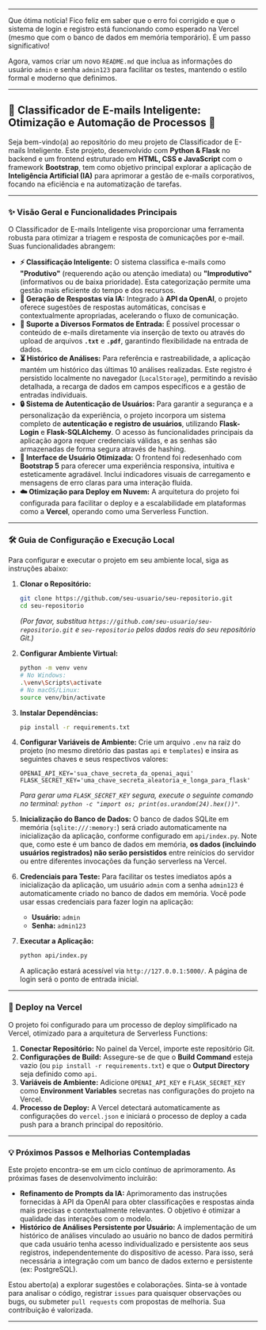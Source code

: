-----

Que ótima notícia\! Fico feliz em saber que o erro foi corrigido e que o sistema de login e registro está funcionando como esperado na Vercel (mesmo que com o banco de dados em memória temporário). É um passo significativo\!

Agora, vamos criar um novo `README.md` que inclua as informações do usuário `admin` e senha `admin123` para facilitar os testes, mantendo o estilo formal e moderno que definimos.

-----

## 🚀 Classificador de E-mails Inteligente: Otimização e Automação de Processos 📧

Seja bem-vindo(a) ao repositório do meu projeto de Classificador de E-mails Inteligente. Este projeto, desenvolvido com **Python & Flask** no backend e um frontend estruturado em **HTML, CSS e JavaScript** com o framework **Bootstrap**, tem como objetivo principal explorar a aplicação de **Inteligência Artificial (IA)** para aprimorar a gestão de e-mails corporativos, focando na eficiência e na automatização de tarefas.

-----

### ✨ Visão Geral e Funcionalidades Principais

O Classificador de E-mails Inteligente visa proporcionar uma ferramenta robusta para otimizar a triagem e resposta de comunicações por e-mail. Suas funcionalidades abrangem:

  * **⚡️ Classificação Inteligente:** O sistema classifica e-mails como **"Produtivo"** (requerendo ação ou atenção imediata) ou **"Improdutivo"** (informativos ou de baixa prioridade). Esta categorização permite uma gestão mais eficiente do tempo e dos recursos.
  * **🤖 Geração de Respostas via IA:** Integrado à **API da OpenAI**, o projeto oferece sugestões de respostas automáticas, concisas e contextualmente apropriadas, acelerando o fluxo de comunicação.
  * **📂 Suporte a Diversos Formatos de Entrada:** É possível processar o conteúdo de e-mails diretamente via inserção de texto ou através do upload de arquivos **`.txt`** e **`.pdf`**, garantindo flexibilidade na entrada de dados.
  * **⏳ Histórico de Análises:** Para referência e rastreabilidade, a aplicação mantém um histórico das últimas 10 análises realizadas. Este registro é persistido localmente no navegador (`LocalStorage`), permitindo a revisão detalhada, a recarga de dados em campos específicos e a gestão de entradas individuais.
  * **🔒 Sistema de Autenticação de Usuários:** Para garantir a segurança e a personalização da experiência, o projeto incorpora um sistema completo de **autenticação e registro de usuários**, utilizando **Flask-Login** e **Flask-SQLAlchemy**. O acesso às funcionalidades principais da aplicação agora requer credenciais válidas, e as senhas são armazenadas de forma segura através de hashing.
  * **💅 Interface de Usuário Otimizada:** O frontend foi redesenhado com **Bootstrap 5** para oferecer uma experiência responsiva, intuitiva e esteticamente agradável. Inclui indicadores visuais de carregamento e mensagens de erro claras para uma interação fluida.
  * **☁️ Otimização para Deploy em Nuvem:** A arquitetura do projeto foi configurada para facilitar o deploy e a escalabilidade em plataformas como a **Vercel**, operando como uma Serverless Function.

-----

### 🛠️ Guia de Configuração e Execução Local

Para configurar e executar o projeto em seu ambiente local, siga as instruções abaixo:

1.  **Clonar o Repositório:**

    ```bash
    git clone https://github.com/seu-usuario/seu-repositorio.git
    cd seu-repositorio
    ```

    *(Por favor, substitua `https://github.com/seu-usuario/seu-repositorio.git` e `seu-repositorio` pelos dados reais do seu repositório Git.)*

2.  **Configurar Ambiente Virtual:**

    ```bash
    python -m venv venv
    # No Windows:
    .\venv\Scripts\activate
    # No macOS/Linux:
    source venv/bin/activate
    ```

3.  **Instalar Dependências:**

    ```bash
    pip install -r requirements.txt
    ```

4.  **Configurar Variáveis de Ambiente:**
    Crie um arquivo `.env` na raiz do projeto (no mesmo diretório das pastas `api` e `templates`) e insira as seguintes chaves e seus respectivos valores:

    ```
    OPENAI_API_KEY='sua_chave_secreta_da_openai_aqui'
    FLASK_SECRET_KEY='uma_chave_secreta_aleatoria_e_longa_para_flask'
    ```

    *Para gerar uma `FLASK_SECRET_KEY` segura, execute o seguinte comando no terminal: `python -c "import os; print(os.urandom(24).hex())"`.*

5.  **Inicialização do Banco de Dados:**
    O banco de dados SQLite em memória (`sqlite:///:memory:`) será criado automaticamente na inicialização da aplicação, conforme configurado em `api/index.py`. Note que, como este é um banco de dados em memória, **os dados (incluindo usuários registrados) não serão persistidos** entre reinícios do servidor ou entre diferentes invocações da função serverless na Vercel.

6.  **Credenciais para Teste:**
    Para facilitar os testes imediatos após a inicialização da aplicação, um usuário `admin` com a senha `admin123` é automaticamente criado no banco de dados em memória. Você pode usar essas credenciais para fazer login na aplicação:

      * **Usuário:** `admin`
      * **Senha:** `admin123`

7.  **Executar a Aplicação:**

    ```bash
    python api/index.py
    ```

    A aplicação estará acessível via `http://127.0.0.1:5000/`. A página de login será o ponto de entrada inicial.

-----

### 🚀 Deploy na Vercel

O projeto foi configurado para um processo de deploy simplificado na Vercel, otimizado para a arquitetura de Serverless Functions:

1.  **Conectar Repositório:** No painel da Vercel, importe este repositório Git.
2.  **Configurações de Build:** Assegure-se de que o **Build Command** esteja vazio (ou `pip install -r requirements.txt`) e que o **Output Directory** seja definido como `api`.
3.  **Variáveis de Ambiente:** Adicione `OPENAI_API_KEY` e `FLASK_SECRET_KEY` como **Environment Variables** secretas nas configurações do projeto na Vercel.
4.  **Processo de Deploy:** A Vercel detectará automaticamente as configurações do `vercel.json` e iniciará o processo de deploy a cada push para a branch principal do repositório.

-----

### 💡 Próximos Passos e Melhorias Contempladas

Este projeto encontra-se em um ciclo contínuo de aprimoramento. As próximas fases de desenvolvimento incluirão:

  * **Refinamento de Prompts da IA:** Aprimoramento das instruções fornecidas à API da OpenAI para obter classificações e respostas ainda mais precisas e contextualmente relevantes. O objetivo é otimizar a qualidade das interações com o modelo.
  * **Histórico de Análises Persistente por Usuário:** A implementação de um histórico de análises vinculado ao usuário no banco de dados permitirá que cada usuário tenha acesso individualizado e persistente aos seus registros, independentemente do dispositivo de acesso. Para isso, será necessária a integração com um banco de dados externo e persistente (ex: PostgreSQL).

Estou aberto(a) a explorar sugestões e colaborações. Sinta-se à vontade para analisar o código, registrar `issues` para quaisquer observações ou bugs, ou submeter `pull requests` com propostas de melhoria. Sua contribuição é valorizada.

-----